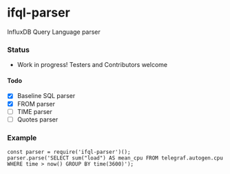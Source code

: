 # ifql-parser
InfluxDB Query Language parser

### Status

* Work in progress! Testers and Contributors welcome

#### Todo

* [x] Baseline SQL parser
* [x] FROM parser
* [ ] TIME parser
* [ ] Quotes parser

### Example
```
const parser = require('ifql-parser')();
parser.parse('SELECT sum("load") AS mean_cpu FROM telegraf.autogen.cpu WHERE time > now() GROUP BY time(3600)');
```
